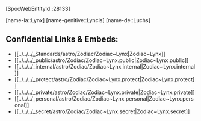 ﻿---
confidential: public
isDeleted: false
isReadOnly: false
tags:
- astro/Zodiac
type: Zodiac
---

[SpocWebEntityId::28133]



[name-la::Lynx]
[name-genitive::Lyncis]
[name-de::Luchs]


## Confidential Links & Embeds: 
- [[../../../_Standards/astro/Zodiac/Zodiac~Lynx|Zodiac~Lynx]] 
- [[../../../_public/astro/Zodiac/Zodiac~Lynx.public|Zodiac~Lynx.public]] 
- [[../../../_internal/astro/Zodiac/Zodiac~Lynx.internal|Zodiac~Lynx.internal]] 
- [[../../../_protect/astro/Zodiac/Zodiac~Lynx.protect|Zodiac~Lynx.protect]] 
- [[../../../_private/astro/Zodiac/Zodiac~Lynx.private|Zodiac~Lynx.private]] 
- [[../../../_personal/astro/Zodiac/Zodiac~Lynx.personal|Zodiac~Lynx.personal]] 
- [[../../../_secret/astro/Zodiac/Zodiac~Lynx.secret|Zodiac~Lynx.secret]] 
